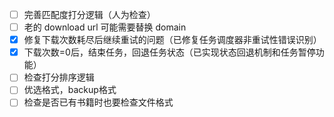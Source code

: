 - [ ] 完善匹配度打分逻辑（人为检查）
- [ ] 老的 download url 可能需要替换 domain
- [x] 修复下载次数耗尽后继续重试的问题（已修复任务调度器非重试性错误识别）
- [x] 下载次数=0后，结束任务，回退任务状态（已实现状态回退机制和任务暂停功能）
- [ ] 检查打分排序逻辑
- [ ] 优选格式，backup格式
- [ ] 检查是否已有书籍时也要检查文件格式